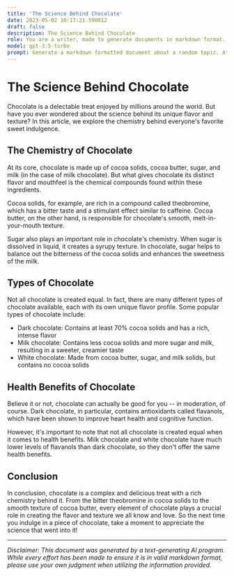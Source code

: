 ```yaml
---
title: 'The Science Behind Chocolate'
date: 2023-05-02 10:17:21.590012
draft: false
description: The Science Behind Chocolate
role: You are a writer, made to generate documents in markdown format. It is very important that all of the documents you generate are in valid markdown format.
model: gpt-3.5-turbo
prompt: Generate a markdown formatted document about a random topic. At the bottom, include a disclaimer explaining that the document was generated by you. The first line of the document should be the title. Make sure that the entire document is in proper markdown format, using a mix of various tags to make the document visually appealing.
---
```


# The Science Behind Chocolate 

Chocolate is a delectable treat enjoyed by millions around the world. But have you ever wondered about the science behind its unique flavor and texture? In this article, we explore the chemistry behind everyone's favorite sweet indulgence.

## The Chemistry of Chocolate

At its core, chocolate is made up of cocoa solids, cocoa butter, sugar, and milk (in the case of milk chocolate). But what gives chocolate its distinct flavor and mouthfeel is the chemical compounds found within these ingredients.

Cocoa solids, for example, are rich in a compound called theobromine, which has a bitter taste and a stimulant effect similar to caffeine. Cocoa butter, on the other hand, is responsible for chocolate's smooth, melt-in-your-mouth texture.

Sugar also plays an important role in chocolate's chemistry. When sugar is dissolved in liquid, it creates a syrupy texture. In chocolate, sugar helps to balance out the bitterness of the cocoa solids and enhances the sweetness of the milk.

## Types of Chocolate

Not all chocolate is created equal. In fact, there are many different types of chocolate available, each with its own unique flavor profile. Some popular types of chocolate include:

- Dark chocolate: Contains at least 70% cocoa solids and has a rich, intense flavor
- Milk chocolate: Contains less cocoa solids and more sugar and milk, resulting in a sweeter, creamier taste
- White chocolate: Made from cocoa butter, sugar, and milk solids, but contains no cocoa solids

## Health Benefits of Chocolate

Believe it or not, chocolate can actually be good for you -- in moderation, of course. Dark chocolate, in particular, contains antioxidants called flavanols, which have been shown to improve heart health and cognitive function.

However, it's important to note that not all chocolate is created equal when it comes to health benefits. Milk chocolate and white chocolate have much lower levels of flavanols than dark chocolate, so they don't offer the same health benefits.

## Conclusion

In conclusion, chocolate is a complex and delicious treat with a rich chemistry behind it. From the bitter theobromine in cocoa solids to the smooth texture of cocoa butter, every element of chocolate plays a crucial role in creating the flavor and texture we all know and love. So the next time you indulge in a piece of chocolate, take a moment to appreciate the science that went into it!

---

*Disclaimer: This document was generated by a text-generating AI program. While every effort has been made to ensure it is in valid markdown format, please use your own judgment when utilizing the information provided.*